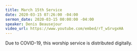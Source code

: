 ```yaml
---
title: March 15th Service
date: 2020-03-15 07:26:00 -04:00
sermon_date: 2020-03-15 00:00:00 -04:00
speaker: Denis Beausejour
video_url: https://www.youtube.com/embed/rT_wSrvgxHA
---
```


Due to COVID-19, this worship service is distributed digitally.